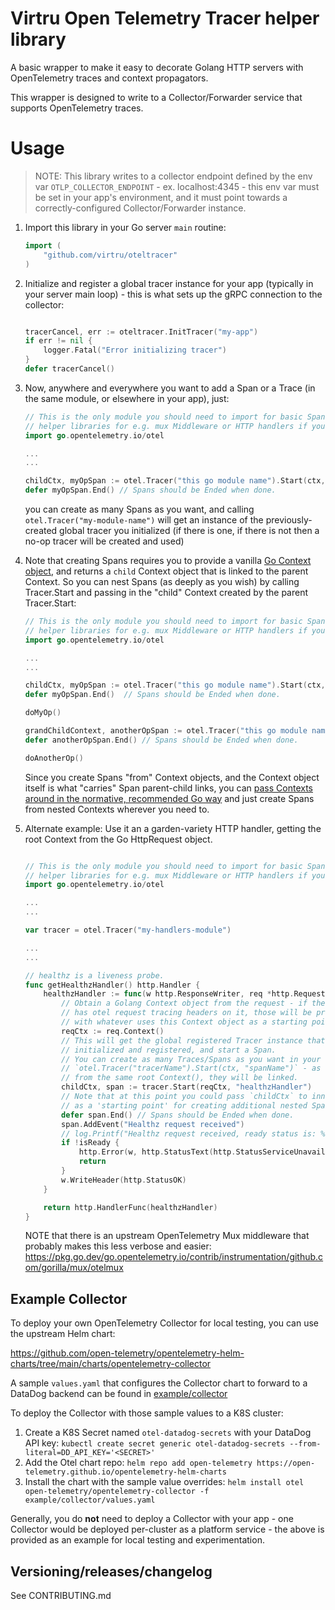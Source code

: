 # Virtru Open Telemetry Tracer helper library

A basic wrapper to make it easy to decorate Golang HTTP servers with OpenTelemetry traces and context propagators.

This wrapper is designed to write to a Collector/Forwarder service that supports OpenTelemetry traces.

# Usage

> NOTE: This library writes to a collector endpoint defined by the env var `OTLP_COLLECTOR_ENDPOINT` - ex. localhost:4345 - this env var must be set in your app's environment, and it must point towards a correctly-configured Collector/Forwarder instance.


1. Import this library in your Go server `main` routine:

    ``` go
    import (
        "github.com/virtru/oteltracer"
    )
    ```

2. Initialize and register a global tracer instance for your app (typically in your server main loop) - this is what sets up the gRPC connection to the collector:

    ``` go

    tracerCancel, err := oteltracer.InitTracer("my-app")
    if err != nil {
        logger.Fatal("Error initializing tracer")
    }
    defer tracerCancel()
    ```

3. Now, anywhere and everywhere you want to add a Span or a Trace (in the same module, or elsewhere in your app), just:

    ``` go
    // This is the only module you should need to import for basic Spans, there are other
    // helper libraries for e.g. mux Middleware or HTTP handlers if you want them.
    import go.opentelemetry.io/otel

    ...
    ...

    childCtx, myOpSpan := otel.Tracer("this go module name").Start(ctx, "my operation")
    defer myOpSpan.End() // Spans should be Ended when done.
    ```

    you can create as many Spans as you want, and calling `otel.Tracer("my-module-name")` will get an instance of the previously-created global tracer you initialized (if there is one, if there is not then a no-op tracer will be created and used)

4. Note that creating Spans requires you to provide a vanilla [Go Context object](https://pkg.go.dev/context), and returns a `child` Context object that is linked to the parent Context. So you can nest Spans (as deeply as you wish) by calling Tracer.Start and passing in the "child" Context created by the parent Tracer.Start:

    ``` go
    // This is the only module you should need to import for basic Spans, there are other
    // helper libraries for e.g. mux Middleware or HTTP handlers if you want them.
    import go.opentelemetry.io/otel

    ...
    ...

    childCtx, myOpSpan := otel.Tracer("this go module name").Start(ctx, "my operation")
    defer myOpSpan.End()  // Spans should be Ended when done.

    doMyOp()

    grandChildContext, anotherOpSpan := otel.Tracer("this go module name").Start(childCtx, "another operation")
    defer anotherOpSpan.End() // Spans should be Ended when done.

    doAnotherOp()

    ```

    Since you create Spans "from" Context objects, and the Context object itself is what "carries" Span parent-child links, you can [pass Contexts around in the normative, recommended Go way](https://pkg.go.dev/context) and just create Spans from nested Contexts wherever you need to.

5. Alternate example: Use it an a garden-variety HTTP handler, getting the root Context from the Go HttpRequest object.

    ``` go

    // This is the only module you should need to import for basic Spans, there are other
    // helper libraries for e.g. mux Middleware or HTTP handlers if you want them.
    import go.opentelemetry.io/otel

    ...
    ...

    var tracer = otel.Tracer("my-handlers-module")

    ...
    ...

    // healthz is a liveness probe.
    func getHealthzHandler() http.Handler {
        healthzHandler := func(w http.ResponseWriter, req *http.Request) {
            // Obtain a Golang Context object from the request - if the incoming request
            // has otel request tracing headers on it, those will be propagated/linked
            // with whatever uses this Context object as a starting point.
            reqCtx := req.Context()
            // This will get the global registered Tracer instance that `otelTracer.InitTracer("name")`
            // initialized and registered, and start a Span.
            // You can create as many Traces/Spans as you want in your code by calling
            // `otel.Tracer("tracerName").Start(ctx, "spanName")` - as long as they're all derived
            // from the same root Context(), they will be linked.
            childCtx, span := tracer.Start(reqCtx, "healthzHandler")
            // Note that at this point you could pass `childCtx` to inner functions, etc
            // as a 'starting point' for creating additional nested Spans.
            defer span.End() // Spans should be Ended when done.
            span.AddEvent("Healthz request received")
            // log.Printf("Healthz request received, ready status is: %v", isReady)
            if !isReady {
                http.Error(w, http.StatusText(http.StatusServiceUnavailable), http.StatusServiceUnavailable)
                return
            }
            w.WriteHeader(http.StatusOK)
        }

        return http.HandlerFunc(healthzHandler)
    }
    ```

    NOTE that there is an upstream OpenTelemetry Mux middleware that probably makes this less verbose and easier: https://pkg.go.dev/go.opentelemetry.io/contrib/instrumentation/github.com/gorilla/mux/otelmux

## Example Collector

To deploy your own OpenTelemetry Collector for local testing, you can use the upstream Helm chart:

https://github.com/open-telemetry/opentelemetry-helm-charts/tree/main/charts/opentelemetry-collector

A sample `values.yaml` that configures the Collector chart to forward to a DataDog backend can be found in [example/collector](example/collector)


To deploy the Collector with those sample values to a K8S cluster:

1. Create a K8S Secret named `otel-datadog-secrets` with your DataDog API key: `kubectl create secret generic otel-datadog-secrets --from-literal=DD_API_KEY='<SECRET>'`
1. Add the Otel chart repo: `helm repo add open-telemetry https://open-telemetry.github.io/opentelemetry-helm-charts`
1. Install the chart with the sample value overrides: `helm install otel open-telemetry/opentelemetry-collector -f example/collector/values.yaml`

Generally, you do **not** need to deploy a Collector with your app - one Collector would be deployed per-cluster as a platform service - the above is provided as an example for local testing and experimentation.

## Versioning/releases/changelog

See CONTRIBUTING.md
